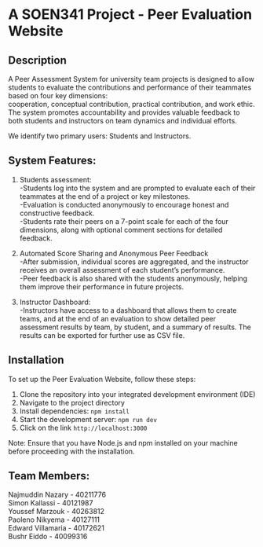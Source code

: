 # A SOEN341 Project - Peer Evaluation Website<br/>

## Description<br/>

A Peer Assessment System for university team projects is designed to allow students to evaluate the contributions and performance of their teammates based on four key dimensions:<br/>
cooperation, conceptual contribution, practical contribution, and work ethic. <br/>
The system promotes accountability and provides valuable feedback to both students and instructors on team dynamics and individual efforts.<br/>

We identify two primary users: Students and Instructors.<br/>

## System Features:<br/>
1.	Students assessment:<br/>
   -Students log into the system and are prompted to evaluate each of their teammates at the end of a project or key milestones.<br/>
   -Evaluation is conducted anonymously to encourage honest and constructive feedback.<br/>
   -Students rate their peers on a 7-point scale for each of the four dimensions, along with optional comment sections for detailed feedback.<br/>

2.	Automated Score Sharing and Anonymous Peer Feedback<br/>
   -After submission, individual scores are aggregated, and the instructor receives an overall assessment of each student’s performance.<br/>
   -Peer feedback is also shared with the students anonymously, helping them improve their performance in future projects.<br/>

4.	Instructor Dashboard:<br/>
   -Instructors have access to a dashboard that allows them to create teams, and at the end of an evaluation to show detailed peer assessment results by team, by student, and a summary of results. The results can be exported for further use as CSV file.<br/>

## Installation

To set up the Peer Evaluation Website, follow these steps:

1. Clone the repository into your integrated development environment (IDE)
2. Navigate to the project directory
3. Install dependencies: `npm install`
4. Start the development server: `npm run dev`
5. Click on the link `http://localhost:3000`

Note: Ensure that you have Node.js and npm installed on your machine before proceeding with the installation.

## Team Members:<br/>
Najmuddin Nazary  - 40211776<br/>
Simon Kallassi    - 40121987<br/>
Youssef Marzouk   - 40263812<br/>
Paoleno Nikyema   - 40127111<br/>
Edward Villamaria - 40172621<br/>
Bushr Eiddo       - 40099316<br/>
